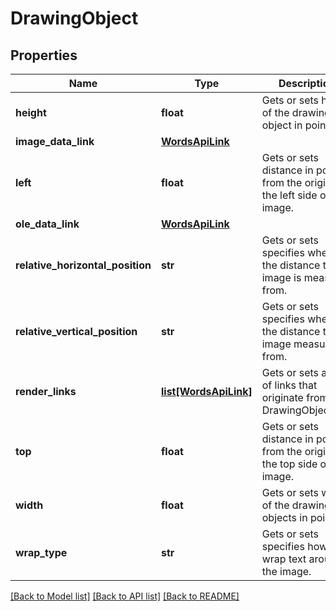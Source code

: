 # DrawingObject

## Properties
Name | Type | Description | Notes
------------ | ------------- | ------------- | -------------
**height** | **float** | Gets or sets height of the drawing object in points. | [optional] 
**image_data_link** | [**WordsApiLink**](WordsApiLink.md) |  | [optional] 
**left** | **float** | Gets or sets distance in points from the origin to the left side of the image.              | [optional] 
**ole_data_link** | [**WordsApiLink**](WordsApiLink.md) |  | [optional] 
**relative_horizontal_position** | **str** | Gets or sets specifies where the distance to the image is measured from.              | [optional] 
**relative_vertical_position** | **str** | Gets or sets specifies where the distance to the image measured from. | [optional] 
**render_links** | [**list[WordsApiLink]**](WordsApiLink.md) | Gets or sets a list of links that originate from this DrawingObjectDto. | [optional] 
**top** | **float** | Gets or sets distance in points from the origin to the top side of the image. | [optional] 
**width** | **float** | Gets or sets width of the drawing objects in points. | [optional] 
**wrap_type** | **str** | Gets or sets specifies how to wrap text around the image. | [optional] 

[[Back to Model list]](../README.md#documentation-for-models) [[Back to API list]](../README.md#documentation-for-api-endpoints) [[Back to README]](../README.md)

